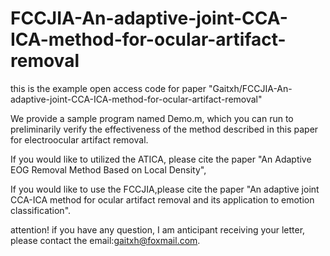 # FCCJIA-An-adaptive-joint-CCA-ICA-method-for-ocular-artifact-removal


this is the example open access code for paper "Gaitxh/FCCJIA-An-adaptive-joint-CCA-ICA-method-for-ocular-artifact-removal"


We provide a sample program named Demo.m, which you can run to preliminarily verify the effectiveness of the method described in this paper for electroocular artifact removal.


If you would like to utilized the ATICA, please cite the paper "An Adaptive EOG Removal Method Based on Local Density", 


If you would like to use the FCCJIA,please cite the paper "An adaptive joint CCA-ICA method for ocular artifact removal and its application to emotion classification".


attention! if you have any question, I am anticipant receiving your letter, please contact the email:gaitxh@foxmail.com.
